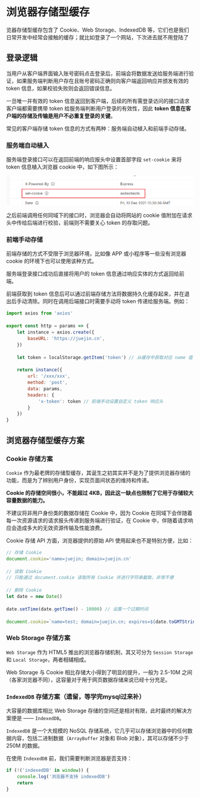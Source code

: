 # 浏览器存储型缓存

览器存储型缓存包含了 Cookie、Web Storage、IndexedDB 等，它们也是我们日常开发中经常会接触的缓存；就比如登录了一个网站，下次进去就不用登陆了

## 登录逻辑

当用户从客户端界面输入账号密码点击登录后，前端会将数据发送给服务端进行验证，如果服务端判断用户存在且账号密码正确则向客户端返回响应并颁发有效的 token 信息，如果校验失败则会返回错误信息。

一旦唯一并有效的 token 信息返回到客户端，后续的所有需登录访问的接口请求客户端都需要携带 token 给服务端判断用户登录的有效性，因此 **token 信息在客户端的存储及传输是用户不必重复登录的关键**。



常见的客户端存储 token 信息的方式有两种：服务端自动植入和前端手动存储。

### 服务端自动植入

服务端登录接口可以在返回前端的响应报头中设置首部字段 `set-cookie` 来将 token 信息植入浏览器 cookie 中，如下图所示：

![](images/set-header.jpg)

之后前端调用任何同域下的接口时，浏览器会自动将网站的 cookie 值附加在请求头中传给后端进行校验，前端则不需要关心 token 的存取问题。

### 前端手动存储

前端存储的方式不受限于浏览器环境，比如像 APP 或小程序等一些没有浏览器 cookie 的环境下也可以使用该种方式。

服务端登录接口成功后直接将用户的 token 信息通过响应实体的方式返回给前端。

前端获取到 token 信息后可以通过前端存储方法将数据持久化缓存起来，并在退出后手动清除。同时在调用后端接口时需要手动将 token 传递给服务端。例如：

```js
import axios from 'axios'

export const http = params => {
    let instance = axios.create({
        baseURL: 'https://juejin.cn',
    })
    
    let token = localStorage.getItem('token') // 从缓存中获取对应 name 值

    return instance({
        url: '/xxx/xxx',
        method: 'post',
        data: params,
        headers: {
            'x-token': token // 前端手动设置自定义 token 响应头
        }
    })
}
```



## 浏览器存储型缓存方案

### Cookie 存储方案

`Cookie` 作为最老牌的存储型缓存，其诞生之初其实并不是为了提供浏览器存储的功能，而是为了辨别用户身份，实现页面间状态的维持和传递。



**Cookie 的存储空间很小，不能超过 4KB，因此这一缺点也限制了它用于存储较大容量数据的能力。** 

不建议将非用户身份类的数据存储在 Cookie 中，因为 Cookie 在同域下会伴随着每一次资源请求的请求报头传递到服务端进行验证，在 Cookie 中，伴随着请求响应会造成多大的无效资源传输及性能浪费。



 Cookie 存储 API 方面，浏览器提供的原始 API 使用起来也不是特别方便，比如：

```js
// 存储 Cookie
document.cookie='name=juejin; domain=juejin.cn'

// 读取 Cookie
// 只能通过 document.cookie 读取所有 Cookie 并进行字符串截取，非常不便

// 删除 Cookie
let date = new Date()

date.setTime(date.getTime() - 10000) // 设置一个过期时间

document.cookie=`name=test; domain=juejin.cn; expires=${date.toGMTString()}`
```

### Web Storage 存储方案

`Web Storage` 作为 HTML5 推出的浏览器存储机制，其又可分为 `Session Storage` 和 `Local Storage`，两者相辅相成。

Web Storage 与 Cookie 相比存储大小得到了明显的提升，一般为 2.5-10M 之间（各家浏览器不同），这容量对于用于网页数据存储来说已经十分充足。



### `IndexedDB` 存储方案（遗留，等学完mysql过来补）

大容量的数据库相比 Web Storage 存储的空间还是相对有限，此时最终的解决方案便是 —— `IndexedDB`。

`IndexedDB` 是一个大规模的 NoSQL 存储系统，它几乎可以存储浏览器中的任何数据内容，包括二进制数据（`ArrayBuffer` 对象和 Blob 对象），其可以存储不少于 250M 的数据。

在使用 `IndexedDB` 前，我们需要判断浏览器是否支持：

```js
if (!('indexedDB' in window)) {
    console.log('浏览器不支持 indexedDB')
    return
}
```

